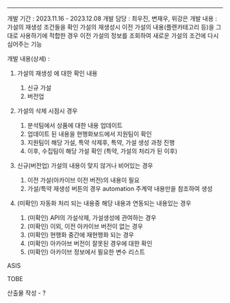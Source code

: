 
---


개발 기간 : 2023.11.16 - 2023.12.08
개발 담당 : 최우진, 변재우, 위강은
개발 내용 : 
	가설의 재생성 조건들을 확인
	가설의 재생성시 이전 가설의 내용(플랜카테고리 등)을 그대로 사용하기에 적합한 경우
	이전 가설의 정보를 조회하여 새로운 가설의 조건에 다시 심어주는 기능


개발 내용(상세) :

1. 가설의 재생성 에 대한 확인 내용
	1. 신규 가설
	2. 버전업

2. 가설의 삭제 시점시 경우
	1. 분석팀에서 상품에 대한 내용 업데이트 
	2. 업데이트 된 내용을 현행화보드에서 지원팀이 확인
	3. 지원팀이 해당 가설, 특약 삭제후, 특약, 가설 생성 과정 진행
	4. 이후, 수집팀이 해당 가설 확인 (특약, 가설의 처리가 된 이후)

3. 신규(버전업) 가설의 내용이 맞지 않거나 비어있는 경우
	1. 이전 가설(아카이브 이전 버전)의 내용이 필요
	2. 가설/특약 재생성 버튼의 경우 automation 주계약 내용만을 참조하여 생성

 4. (미확인) 자동화 처리 되는 내용중 해당 내용과 연동되는 내용있는 경우
	1. (미확인) API의 가설삭제, 가설생성에 관여하는 경우
	2. (미확인) 이외, 이전 아카이브 버전이 없는 경우
	3. (미확인) 현행화 중간에 재현행화 되는 경우
	4. (미확인) 아카아브 버전이 잘못된 경우에 대한 확인 
	5. (미확인) 아카이브 정보에서 필요한 변수 리스트





ASIS


TOBE


산출물 작성 - ? 